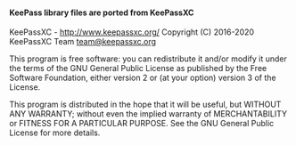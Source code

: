 #### KeePass library files are ported from KeePassXC

KeePassXC - http://www.keepassxc.org/
Copyright (C) 2016-2020 KeePassXC Team <team@keepassxc.org>

This program is free software: you can redistribute it and/or modify
it under the terms of the GNU General Public License as published by
the Free Software Foundation, either version 2 or (at your option)
version 3 of the License.

This program is distributed in the hope that it will be useful,
but WITHOUT ANY WARRANTY; without even the implied warranty of
MERCHANTABILITY or FITNESS FOR A PARTICULAR PURPOSE.  See the
GNU General Public License for more details.
